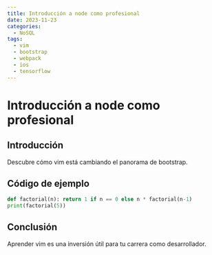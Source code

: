 ```yaml
---
title: Introducción a node como profesional
date: 2023-11-23
categories:
  - NoSQL
tags:
  - vim
  - bootstrap
  - webpack
  - ios
  - tensorflow
---
```


# Introducción a node como profesional

## Introducción

Descubre cómo vim está cambiando el panorama de bootstrap.

## Código de ejemplo

```python
def factorial(n): return 1 if n == 0 else n * factorial(n-1)
print(factorial(5))
```

## Conclusión

Aprender vim es una inversión útil para tu carrera como desarrollador.